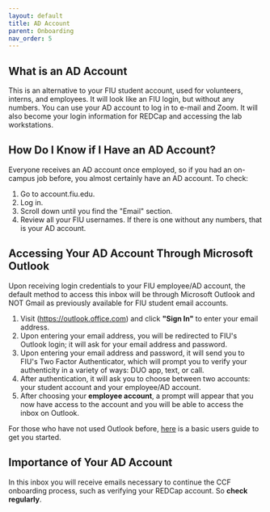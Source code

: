 ```yaml
---
layout: default
title: AD Account
parent: Onboarding
nav_order: 5
---
```


## What is an AD Account
This is an alternative to your FIU student account, used for volunteers, interns, and employees.  It will look like an FIU login, but without any numbers. You can use your AD account to log in to e-mail and Zoom. It will also become your login information for REDCap and accessing the lab workstations.


## How Do I Know if I Have an AD Account?
Everyone receives an AD account once employed, so if you had an on-campus job before, you almost certainly have an AD account.  To check:
1. Go to account.fiu.edu.
2. Log in.
2. Scroll down until you find the "Email" section.
3. Review all your FIU usernames.  If there is one without any numbers, that is your AD account.


## Accessing Your AD Account Through Microsoft Outlook
Upon receiving login credentials to your FIU employee/AD account, the default method to access this inbox will be through Microsoft Outlook and NOT Gmail as previously available for FIU student email accounts.

1. Visit (https://outlook.office.com) and click **"Sign In"** to enter your email address.
2. Upon entering your email address, you will be redirected to FIU's Outlook login; it will ask for your email address and password.
3. Upon entering your email address and password, it will send you to FIU's Two Factor Authenticator, which will prompt you to verify your authenticity in a variety of ways: DUO app, text, or call.
4. After authentication, it will ask you to choose between two accounts: your student account and your employee/AD account.
5. After choosing your **employee account**, a prompt will appear that you now have access to the account and you will be able to access the inbox on Outlook.

For those who have not used Outlook before, [here](https://https://support.microsoft.com/en-us/office/basic-tasks-in-outlook-192eb102-2ee2-4049-b7f5-aa0eb4231fbb) is a basic users guide to get you started.


## Importance of Your AD Account
In this inbox you will receive emails necessary to continue the CCF onboarding process, such as verifying your REDCap account. So **check regularly**.
